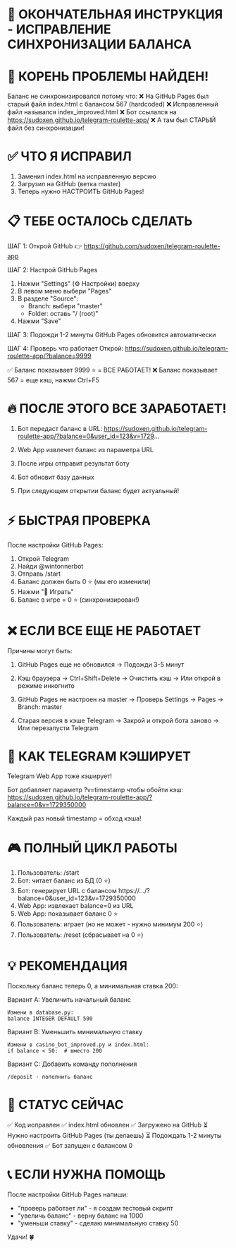 🎯 ОКОНЧАТЕЛЬНАЯ ИНСТРУКЦИЯ - ИСПРАВЛЕНИЕ СИНХРОНИЗАЦИИ БАЛАНСА
====================================================================

📌 КОРЕНЬ ПРОБЛЕМЫ НАЙДЕН!
===========================

Баланс не синхронизировался потому что:
❌ На GitHub Pages был старый файл index.html с балансом 567 (hardcoded)
❌ Исправленный файл назывался index_improved.html
❌ Бот ссылался на https://sudoxen.github.io/telegram-roulette-app/
❌ А там был СТАРЫЙ файл без синхронизации!

✅ ЧТО Я ИСПРАВИЛ
==================

1. Заменил index.html на исправленную версию
2. Загрузил на GitHub (ветка master)
3. Теперь нужно НАСТРОИТЬ GitHub Pages!

📋 ТЕБЕ ОСТАЛОСЬ СДЕЛАТЬ
=========================

ШАГ 1: Открой GitHub
   👉 https://github.com/sudoxen/telegram-roulette-app

ШАГ 2: Настрой GitHub Pages
   1. Нажми "Settings" (⚙️ Настройки) вверху
   2. В левом меню выбери "Pages"
   3. В разделе "Source":
      - Branch: выбери "master" 
      - Folder: оставь "/ (root)"
   4. Нажми "Save"
   
ШАГ 3: Подожди 1-2 минуты
   GitHub Pages обновится автоматически

ШАГ 4: Проверь что работает
   Открой: https://sudoxen.github.io/telegram-roulette-app/?balance=9999
   
   ✅ Баланс показывает 9999 ⭐ = ВСЕ РАБОТАЕТ!
   ❌ Баланс показывает 567 = еще кэш, нажми Ctrl+F5

🔥 ПОСЛЕ ЭТОГО ВСЕ ЗАРАБОТАЕТ!
================================

1. Бот передаст баланс в URL:
   https://sudoxen.github.io/telegram-roulette-app/?balance=0&user_id=123&v=1729...

2. Web App извлечет баланс из параметра URL

3. После игры отправит результат боту

4. Бот обновит базу данных

5. При следующем открытии баланс будет актуальный!

⚡ БЫСТРАЯ ПРОВЕРКА
===================

После настройки GitHub Pages:

1. Открой Telegram
2. Найди @wintonnerbot
3. Отправь /start
4. Баланс должен быть 0 ⭐ (мы его изменили)
5. Нажми "🎰 Играть"
6. Баланс в игре = 0 ⭐ (синхронизирован!)

❌ ЕСЛИ ВСЕ ЕЩЕ НЕ РАБОТАЕТ
============================

Причины могут быть:

1. GitHub Pages еще не обновился
   → Подожди 3-5 минут

2. Кэш браузера
   → Ctrl+Shift+Delete → Очистить кэш
   → Или открой в режиме инкогнито

3. GitHub Pages не настроен на master
   → Проверь Settings → Pages → Branch: master

4. Старая версия в кэше Telegram
   → Закрой и открой бота заново
   → Или перезапусти Telegram

📱 КАК TELEGRAM КЭШИРУЕТ
==========================

Telegram Web App тоже кэширует!

Бот добавляет параметр ?v=timestamp чтобы обойти кэш:
https://sudoxen.github.io/telegram-roulette-app/?balance=0&v=1729350000

Каждый раз новый timestamp = обход кэша!

🎮 ПОЛНЫЙ ЦИКЛ РАБОТЫ
======================

1. Пользователь: /start
2. Бот: читает баланс из БД (0 ⭐)
3. Бот: генерирует URL с балансом
   https://.../?balance=0&user_id=123&v=1729350000
4. Web App: извлекает balance=0 из URL
5. Web App: показывает баланс 0 ⭐
6. Пользователь: играет (но не может - нужно минимум 200 ⭐)
7. Пользователь: /reset (сбрасывает на 0 ⭐)

💡 РЕКОМЕНДАЦИЯ
===============

Поскольку баланс теперь 0, а минимальная ставка 200:

Вариант A: Увеличить начальный баланс
```
Измени в database.py:
balance INTEGER DEFAULT 500
```

Вариант B: Уменьшить минимальную ставку
```
Измени в casino_bot_improved.py и index.html:
if balance < 50:  # вместо 200
```

Вариант C: Добавить команду пополнения
```
/deposit - пополнить баланс
```

🚀 СТАТУС СЕЙЧАС
=================

✅ Код исправлен
✅ index.html обновлен
✅ Загружено на GitHub
⏳ Нужно настроить GitHub Pages (ты делаешь)
⏳ Подождать 1-2 минуты обновления
✅ Бот запущен с балансом 0

📞 ЕСЛИ НУЖНА ПОМОЩЬ
=====================

После настройки GitHub Pages напиши:
- "проверь работает ли" - я создам тестовый скрипт
- "увеличь баланс" - верну баланс на 1000
- "уменьши ставку" - сделаю минимальную ставку 50

Удачи! 🍀
